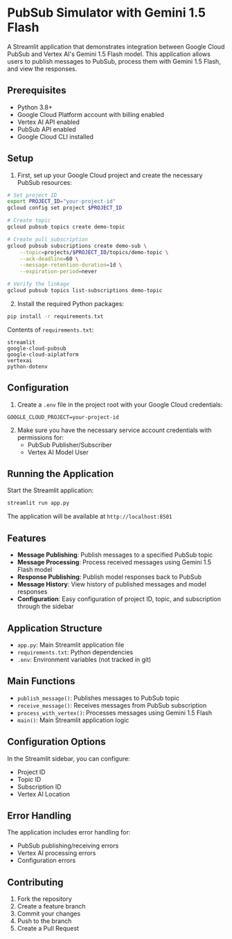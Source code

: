# PubSub Simulator with Gemini 1.5 Flash

A Streamlit application that demonstrates integration between Google Cloud PubSub and Vertex AI's Gemini 1.5 Flash model. This application allows users to publish messages to PubSub, process them with Gemini 1.5 Flash, and view the responses.

## Prerequisites

- Python 3.8+
- Google Cloud Platform account with billing enabled
- Vertex AI API enabled
- PubSub API enabled
- Google Cloud CLI installed

## Setup

1. First, set up your Google Cloud project and create the necessary PubSub resources:

```bash
# Set project ID
export PROJECT_ID="your-project-id"
gcloud config set project $PROJECT_ID

# Create topic
gcloud pubsub topics create demo-topic

# Create pull subscription
gcloud pubsub subscriptions create demo-sub \
    --topic=projects/$PROJECT_ID/topics/demo-topic \
    --ack-deadline=60 \
    --message-retention-duration=1d \
    --expiration-period=never

# Verify the linkage
gcloud pubsub topics list-subscriptions demo-topic
```

2. Install the required Python packages:

```bash
pip install -r requirements.txt
```

Contents of `requirements.txt`:
```
streamlit
google-cloud-pubsub
google-cloud-aiplatform
vertexai
python-dotenv
```

## Configuration

1. Create a `.env` file in the project root with your Google Cloud credentials:

```env
GOOGLE_CLOUD_PROJECT=your-project-id
```

2. Make sure you have the necessary service account credentials with permissions for:
   - PubSub Publisher/Subscriber
   - Vertex AI Model User

## Running the Application

Start the Streamlit application:

```bash
streamlit run app.py
```

The application will be available at `http://localhost:8501`

## Features

- **Message Publishing**: Publish messages to a specified PubSub topic
- **Message Processing**: Process received messages using Gemini 1.5 Flash model
- **Response Publishing**: Publish model responses back to PubSub
- **Message History**: View history of published messages and model responses
- **Configuration**: Easy configuration of project ID, topic, and subscription through the sidebar

## Application Structure

- `app.py`: Main Streamlit application file
- `requirements.txt`: Python dependencies
- `.env`: Environment variables (not tracked in git)

## Main Functions

- `publish_message()`: Publishes messages to PubSub topic
- `receive_message()`: Receives messages from PubSub subscription
- `process_with_vertex()`: Processes messages using Gemini 1.5 Flash
- `main()`: Main Streamlit application logic

## Configuration Options

In the Streamlit sidebar, you can configure:
- Project ID
- Topic ID
- Subscription ID
- Vertex AI Location

## Error Handling

The application includes error handling for:
- PubSub publishing/receiving errors
- Vertex AI processing errors
- Configuration errors

## Contributing

1. Fork the repository
2. Create a feature branch
3. Commit your changes
4. Push to the branch
5. Create a Pull Request
